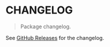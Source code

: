 # CHANGELOG

> Package changelog.

See [GitHub Releases](https://github.com/stdlib-js/stats-base-minsorted/releases) for the changelog.
